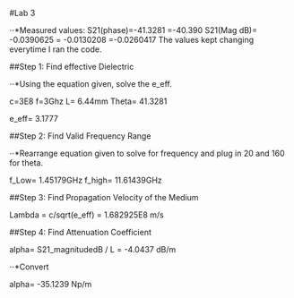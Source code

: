 #Lab 3

⋅⋅*Measured values:
S21(phase)=-41.3281
          =-40.390
S21(Mag dB)= -0.0390625
          = -0.0130208
          =-0.0260417
The values kept changing everytime I ran the code.

##Step 1: Find effective Dielectric

⋅⋅*Using the equation given, solve the e_eff.

c=3E8
f=3Ghz
L= 6.44mm
Theta= 41.3281

e_eff= 3.1777

##Step 2: Find Valid Frequency Range

⋅⋅*Rearrange equation given to solve for frequency and plug in 20 and 160 for theta. 

f_Low= 1.45179GHz
f_high= 11.61439GHz

##Step 3: Find Propagation Velocity of the Medium 

Lambda = c/sqrt(e_eff) 
      = 1.682925E8 m/s

##Step 4: Find Attenuation Coefficient

alpha= S21_magnitudedB / L
    = -4.0437 dB/m

⋅⋅*Convert

alpha= -35.1239 Np/m


  

